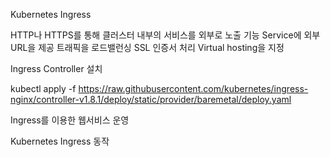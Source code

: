 Kubernetes Ingress

HTTP나 HTTPS를 통해 클러스터 내부의 서비스를 외부로 노출
기능
Service에 외부 URL을 제공
트래픽을 로드밸런싱
SSL 인증서 처리
Virtual hosting을 지정

Ingress Controller 설치

kubectl apply -f https://raw.githubusercontent.com/kubernetes/ingress-nginx/controller-v1.8.1/deploy/static/provider/baremetal/deploy.yaml

Ingress를 이용한 웹서비스 운영

Kubernetes Ingress 동작


